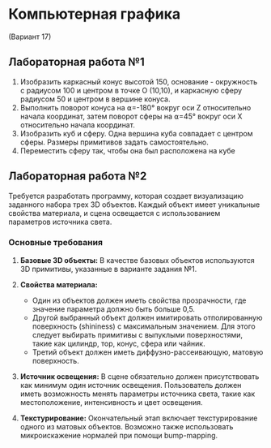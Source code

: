 # Компьютерная графика 
(Вариант 17)

## Лабораторная работа №1

1. Изобразить каркасный конус высотой 150, основание - окружность с радиусом 100 и центром в точке O (10,10), и каркасную сферу радиусом 50 и центром в вершине конуса.
2. Выполнить поворот конуса на ⍺=-180° вокруг оси Z относительно начала координат, затем поворот сферы на ⍺=45° вокруг оси Х относительно начала координат.
3. Изобразить куб и сферу. Одна вершина куба совпадает с центром сферы. Размеры примитивов задать самостоятельно.
4. Переместить сферу так, чтобы она был расположена на кубе

## Лабораторная работа №2

Требуется разработать программу, которая создает визуализацию заданного набора трех 3D объектов. Каждый объект имеет уникальные свойства материала, и сцена освещается с использованием параметров источника света.

### Основные требования
1. **Базовые 3D объекты:** В качестве базовых объектов используются 3D примитивы, указанные в варианте задания №1.

2. **Свойства материала:**
   - Один из объектов должен иметь свойства прозрачности, где значение параметра должно быть больше 0,5.
   - Другой выбранный объект должен имитировать отполированную поверхность (shininess) с максимальным значением. Для этого следует выбирать примитивы с выпуклыми поверхностями, такие как цилиндр, тор, конус, сфера или чайник.
   - Третий объект должен иметь диффузно-рассеивающую, матовую поверхность.

3. **Источник освещения:** В сцене обязательно должен присутствовать как минимум один источник освещения. Пользователь должен иметь возможность менять параметры источника света, такие как местоположение, интенсивность и цвет освещения.

4. **Текстурирование:** Окончательный этап включает текстурирование одного из матовых объектов. Возможно также использовать микроискажение нормалей при помощи bump-mapping.

